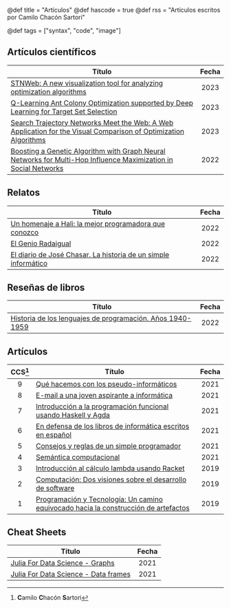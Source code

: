 @def title = "Artículos"
@def hascode = true
@def rss = "Artículos escritos por Camilo Chacón Sartori"

@def tags = ["syntax", "code", "image"]

## Artículos científicos

|Título|Fecha|
|---|:-:|
|[STNWeb: A new visualization tool for analyzing optimization algorithms](https://www.researchgate.net/publication/372955075_STNWeb_A_new_visualization_tool_for_analyzing_optimization_algorithms)|2023|
|[Q-Learning Ant Colony Optimization supported by Deep Learning for Target Set Selection](https://www.researchgate.net/publication/372324979_Q-Learning_Ant_Colony_Optimization_supported_by_Deep_Learning_for_Target_Set_Selection)|2023|
|[Search Trajectory Networks Meet the Web: A Web Application for the Visual Comparison of Optimization Algorithms](https://www.researchgate.net/publication/371733274_Search_Trajectory_Networks_Meet_the_Web_A_Web_Application_for_the_Visual_Comparison_of_Optimization_Algorithms)|2023|
|[Boosting a Genetic Algorithm with Graph Neural Networks for Multi-Hop Influence Maximization in Social Networks](https://www.researchgate.net/publication/364080120_Boosting_a_Genetic_Algorithm_with_Graph_Neural_Networks_for_Multi-Hop_Influence_Maximization_in_Social_Networks)|2022|

## Relatos

|Título|Fecha|
|---|:-:|
|[Un homenaje a Hali: la mejor programadora que conozco](/hali)|2022|
|[El Genio Radaigual](/el-genio-radaigual)|2022|
|[El diario de José Chasar. La historia de un simple informático](/diario-jose-chasar/)|2022|

## Reseñas de libros 

|Título|Fecha|
|---|:-:|
|[Historia de los lenguajes de programación. Años 1940-1959](/historia-lenguajes-programacion/)|2022|

## Artículos

|CCS[^1]|Título|Fecha|
|:-:|---|:-:|
|9|[ Qué hacemos con los pseudo-informáticos](https://docdro.id/p8nWB7T)|2021|
|8|[E-mail a una joven aspirante a informática](https://docdro.id/cPAtvNI)|2021|
|7|[Introducción a la programación funcional usando Haskell y Agda](https://www.researchgate.net/publication/354765192_Introduccion_a_la_programacion_funcional_usando_Haskell_y_Agda)|2021|
|6|[En defensa de los libros de informática escritos en español](https://docdro.id/gq8qzzB)|2021|
|5|[Consejos y reglas de un simple programador](https://www.researchgate.net/publication/353105163_Consejos_y_reglas_de_un_simple_programador)|2021|
|4|[Semántica computacional](https://docdro.id/CL689KX)|2021|
|3|[Introducción al cálculo lambda usando Racket](https://www.researchgate.net/publication/339000267_Introduccion_al_calculo_lambda_usando_Racket)|2019|
|2|[Computación: Dos visiones sobre el desarrollo de software](https://drive.google.com/file/d/1jRHq_agkP7l5snWRfRsvsjgjoqX3HY2z/view?usp=sharing)|2019|
|1|[Programación y Tecnología: Un camino equivocado hacia la construcción de artefactos](https://drive.google.com/file/d/1X1q-j9hCixMyM_4LdWkomE949MfK2cAt/view?usp=sharing)|2019|

[^1]: **C**amilo **C**hacón **S**artori

## Cheat Sheets 

|Título|Fecha|
|---|:-:|
|[Julia For Data Science - Graphs](https://docdro.id/hnL5vY7)|2021|
|[Julia For Data Science - Data frames](https://docdro.id/d57gegS)|2021|

